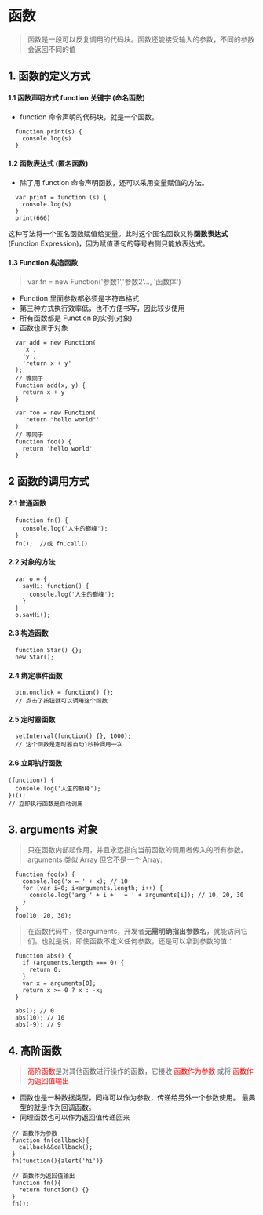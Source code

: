 # 函数

>  函数是一段可以反复调用的代码块。函数还能接受输入的参数，不同的参数会返回不同的值

## 1. 函数的定义方式

#### 1.1 函数声明方式 function 关键字 (命名函数) 
  - function 命令声明的代码块，就是一个函数。
  ```JS
    function print(s) {
      console.log(s)
    }
  ```

#### 1.2 函数表达式 (匿名函数)

  - 除了用 function 命令声明函数，还可以采用变量赋值的方法。
  ```JS
    var print = function (s) {
      console.log(s)
    }
    print(666)
  ```
  这种写法将一个匿名函数赋值给变量。此时这个匿名函数又称**函数表达式** (Function Expression)，因为赋值语句的等号右侧只能放表达式。

#### 1.3 Function 构造函数
  > var fn = new Function('参数1','参数2'..., '函数体')   
  - Function 里面参数都必须是字符串格式   
  - 第三种方式执行效率低，也不方便书写，因此较少使用    
  - 所有函数都是 Function 的实例(对象)    
  - 函数也属于对象   

  ```JS
    var add = new Function(
      'x',
      'y',
      'return x + y'
    );
    // 等同于
    function add(x, y) {
      return x + y
    }

    var foo = new Function(
      'return "hello world"'
    )
    // 等同于
    function foo() {
      return 'hello world'
    }
  ```

## 2 函数的调用方式
  #### 2.1 普通函数
  ```JS
    function fn() {
      console.log('人生的巅峰');
    }
    fn();  //或 fn.call()
  ```

  #### 2.2 对象的方法
  ```JS
    var o = {
      sayHi: function() {
        console.log('人生的巅峰');
      }
    }
    o.sayHi();
  ```

  #### 2.3 构造函数
  ```JS
    function Star() {};
    new Star();
  ```

  #### 2.4 绑定事件函数
  ```JS
    btn.onclick = function() {};   
    // 点击了按钮就可以调用这个函数
  ```

  #### 2.5 定时器函数
  ```JS
    setInterval(function() {}, 1000);  
    // 这个函数是定时器自动1秒钟调用一次
  ```

  #### 2.6 立即执行函数
  ```JS
  (function() { 
    console.log('人生的巅峰');
  })();
  // 立即执行函数是自动调用

  ```

## 3. arguments 对象
> 只在函数内部起作用，并且永远指向当前函数的调用者传入的所有参数。arguments 类似 Array 但它不是一个 Array:

  ```JS
    function foo(x) {
      console.log('x = ' + x); // 10
      for (var i=0; i<arguments.length; i++) {
        console.log('arg ' + i + ' = ' + arguments[i]); // 10, 20, 30
      }
    }
    foo(10, 20, 30);
  ```

> 在函数代码中，使arguments，开发者**无需明确指出参数名**，就能访问它们。也就是说，即使函数不定义任何参数，还是可以拿到参数的值：

  ```JS
    function abs() {
      if (arguments.length === 0) {
        return 0;
      }
      var x = arguments[0];
      return x >= 0 ? x : -x;
    }

    abs(); // 0
    abs(10); // 10
    abs(-9); // 9
  ```

  ## 4. 高阶函数
   > <font color="red">高阶函数</font>是对其他函数进行操作的函数，它接收 <font color="red">函数作为参数</font> 或将 <font color="red">函数作为返回值输出</font>
   - 函数也是一种数据类型，同样可以作为参数，传递给另外一个参数使用。 最典型的就是作为回调函数。
   - 同理函数也可以作为返回值传递回来

   ```JS
    // 函数作为参数
    function fn(callback){
      callback&&callback();
    }
    fn(function(){alert('hi')}

    // 函数作为返回值输出
    function fn(){
      return function() {}
    }
    fn();

  ```
